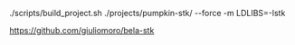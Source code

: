 ./scripts/build_project.sh ./projects/pumpkin-stk/ --force -m LDLIBS=-lstk

https://github.com/giuliomoro/bela-stk
